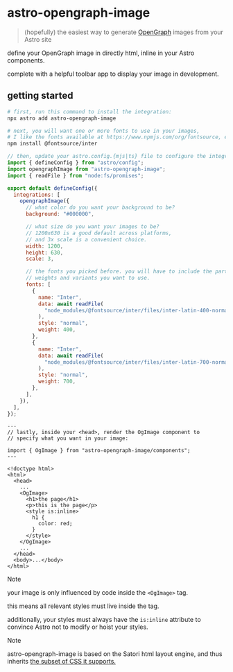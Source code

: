 # astro-opengraph-image

> (hopefully) the easiest way to generate [OpenGraph](https://ogp.me/) images from your Astro site

define your OpenGraph image in directly html, inline in your Astro components.

complete with a helpful toolbar app to display your image in development.

## getting started

```sh
# first, run this command to install the integration:
npx astro add astro-opengraph-image

# next, you will want one or more fonts to use in your images,
# I like the fonts available at https://www.npmjs.com/org/fontsource, e.g.:
npm install @fontsource/inter
```

```javascript
// then, update your astro.config.{mjs|ts} file to configure the integration:
import { defineConfig } from "astro/config";
import opengraphImage from "astro-opengraph-image";
import { readFile } from "node:fs/promises";

export default defineConfig({
  integrations: [
    opengraphImage({
      // what color do you want your background to be?
      background: "#000000",

      // what size do you want your images to be?
      // 1200x630 is a good default across platforms,
      // and 3x scale is a convenient choice.
      width: 1200,
      height: 630,
      scale: 3,

      // the fonts you picked before. you will have to include the particular
      // weights and variants you want to use.
      fonts: [
        {
          name: "Inter",
          data: await readFile(
            "node_modules/@fontsource/inter/files/inter-latin-400-normal.woff",
          ),
          style: "normal",
          weight: 400,
        },
        {
          name: "Inter",
          data: await readFile(
            "node_modules/@fontsource/inter/files/inter-latin-700-normal.woff",
          ),
          style: "normal",
          weight: 700,
        },
      ],
    }),
  ],
});
```

```astro
---
// lastly, inside your <head>, render the OgImage component to
// specify what you want in your image:

import { OgImage } from "astro-opengraph-image/components";
---

<!doctype html>
<html>
  <head>
    ...
    <OgImage>
      <h1>the page</h1>
      <p>this is the page</p>
      <style is:inline>
        h1 {
          color: red;
        }
      </style>
    </OgImage>
    ...
  </head>
  <body>...</body>
</html>
```

> [!NOTE]
>
> your image is only influenced by code inside the `<OgImage>` tag.
>
> this means all relevant styles must live inside the tag.
>
> additionally, your styles must always have the `is:inline` attribute to convince Astro
> not to modify or hoist your styles.

> [!NOTE]
>
> astro-opengraph-image is based on the Satori html layout engine, and thus inherits
> [the subset of CSS it supports.](https://github.com/vercel/satori/blob/main/README.md#css)
